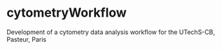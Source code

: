 # cytometryWorkflow
Development of a cytometry data analysis workflow for the UTechS-CB, Pasteur, Paris
